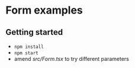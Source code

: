 # Form examples

## Getting started

*   `npm install`
*   `npm start`
*   amend _src/Form.tsx_ to try different parameters
